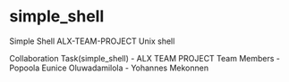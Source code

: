 # simple_shell
Simple Shell ALX-TEAM-PROJECT
Unix shell

Collaboration Task(simple_shell) - ALX TEAM PROJECT Team Members - Popoola Eunice Oluwadamilola - Yohannes Mekonnen
